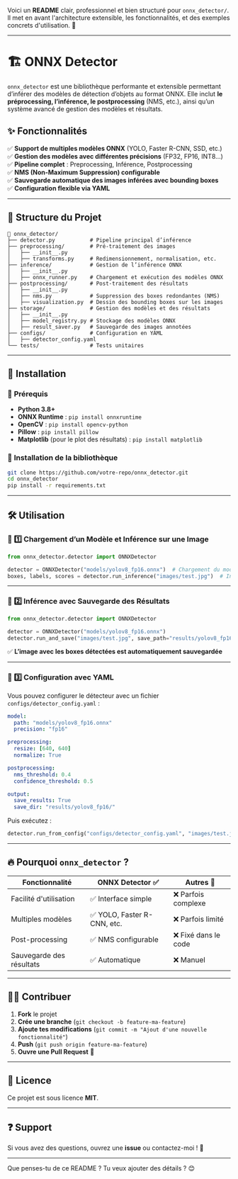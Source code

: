 Voici un **README** clair, professionnel et bien structuré pour `onnx_detector/`. Il met en avant l'architecture extensible, les fonctionnalités, et des exemples concrets d'utilisation. 🚀  

---

# 🏗 **ONNX Detector**  

`onnx_detector` est une bibliothèque performante et extensible permettant d’inférer des modèles de détection d’objets au format ONNX. Elle inclut **le préprocessing, l’inférence, le postprocessing** (NMS, etc.), ainsi qu’un système avancé de gestion des modèles et résultats.  

## ✨ **Fonctionnalités**  
✅ **Support de multiples modèles ONNX** (YOLO, Faster R-CNN, SSD, etc.)  
✅ **Gestion des modèles avec différentes précisions** (FP32, FP16, INT8...)  
✅ **Pipeline complet** : Preprocessing, Inférence, Postprocessing  
✅ **NMS (Non-Maximum Suppression) configurable**  
✅ **Sauvegarde automatique des images inférées avec bounding boxes**  
✅ **Configuration flexible via YAML**  

---

## 📂 **Structure du Projet**  
```
📁 onnx_detector/
├── detector.py           # Pipeline principal d’inférence
├── preprocessing/        # Pré-traitement des images
│   ├── __init__.py
│   ├── transforms.py     # Redimensionnement, normalisation, etc.
├── inference/            # Gestion de l’inférence ONNX
│   ├── __init__.py
│   ├── onnx_runner.py    # Chargement et exécution des modèles ONNX
├── postprocessing/       # Post-traitement des résultats
│   ├── __init__.py
│   ├── nms.py            # Suppression des boxes redondantes (NMS)
│   ├── visualization.py  # Dessin des bounding boxes sur les images
├── storage/              # Gestion des modèles et des résultats
│   ├── __init__.py
│   ├── model_registry.py # Stockage des modèles ONNX
│   ├── result_saver.py   # Sauvegarde des images annotées
├── configs/              # Configuration en YAML
│   ├── detector_config.yaml
└── tests/                # Tests unitaires
```

---

## 🚀 **Installation**  

### 🔹 **Prérequis**  
- **Python 3.8+**  
- **ONNX Runtime** : `pip install onnxruntime`  
- **OpenCV** : `pip install opencv-python`  
- **Pillow** : `pip install pillow`  
- **Matplotlib** (pour le plot des résultats) : `pip install matplotlib`  

### 🔹 **Installation de la bibliothèque**  
```bash
git clone https://github.com/votre-repo/onnx_detector.git
cd onnx_detector
pip install -r requirements.txt
```

---

## 🛠 **Utilisation**  

### 📌 **1️⃣ Chargement d’un Modèle et Inférence sur une Image**  
```python
from onnx_detector.detector import ONNXDetector

detector = ONNXDetector("models/yolov8_fp16.onnx")  # Chargement du modèle
boxes, labels, scores = detector.run_inference("images/test.jpg")  # Inférence
```

---

### 📌 **2️⃣ Inférence avec Sauvegarde des Résultats**  
```python
from onnx_detector.detector import ONNXDetector

detector = ONNXDetector("models/yolov8_fp16.onnx")
detector.run_and_save("images/test.jpg", save_path="results/yolov8_fp16/")
```
✅ **L’image avec les boxes détectées est automatiquement sauvegardée**  

---

### 📌 **3️⃣ Configuration avec YAML**  
Vous pouvez configurer le détecteur avec un fichier `configs/detector_config.yaml` :  

```yaml
model:
  path: "models/yolov8_fp16.onnx"
  precision: "fp16"

preprocessing:
  resize: [640, 640]
  normalize: True

postprocessing:
  nms_threshold: 0.4
  confidence_threshold: 0.5

output:
  save_results: True
  save_dir: "results/yolov8_fp16/"
```

Puis exécutez :  
```python
detector.run_from_config("configs/detector_config.yaml", "images/test.jpg")
```

---

## 🔥 **Pourquoi `onnx_detector` ?**  
| Fonctionnalité         | ONNX Detector ✅ | Autres 🔻  |
|------------------------|------------------|------------|
| Facilité d'utilisation | ✅ Interface simple  | ❌ Parfois complexe |
| Multiples modèles      | ✅ YOLO, Faster R-CNN, etc.  | ❌ Parfois limité |
| Post-processing        | ✅ NMS configurable  | ❌ Fixé dans le code |
| Sauvegarde des résultats | ✅ Automatique | ❌ Manuel |

---

## 🧑‍💻 **Contribuer**  
1. **Fork** le projet  
2. **Crée une branche** (`git checkout -b feature-ma-feature`)  
3. **Ajoute tes modifications** (`git commit -m "Ajout d'une nouvelle fonctionnalité"`)  
4. **Push** (`git push origin feature-ma-feature`)  
5. **Ouvre une Pull Request** 🚀  

---

## 📜 **Licence**  
Ce projet est sous licence **MIT**.  

---

## ❓ **Support**  
Si vous avez des questions, ouvrez une **issue** ou contactez-moi ! 🚀  

---

Que penses-tu de ce README ? Tu veux ajouter des détails ? 😊